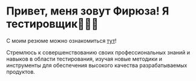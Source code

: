 # Привет, меня зовут Фирюза! Я тестировщик👩🏻‍💻

С моим резюме можно ознакомиться [тут](https://github.com/firyuzaa/QA_Engineer/blob/main/Резюме.pdf)!

Стремлюсь к совершенствованию своих профессиональных знаний и навыков в области тестирования, изучая новые методики и инструменты для обеспечения высокого качества разрабатываемых продуктов.
